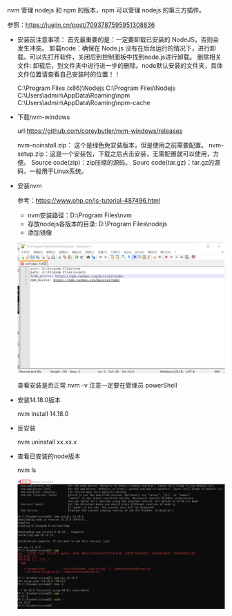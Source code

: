 
nvm 管理 nodejs 和 npm 的版本，npm 可以管理 nodejs 的第三方插件。

参照：https://juejin.cn/post/7093787595951308836

* 安装前注意事项： 
  首先最重要的是：一定要卸载已安装的 NodeJS，否则会发生冲突。
  卸载node：确保在 Node.js 没有在后台运行的情况下，进行卸载。可以先打开软件，关闭后到控制面板中找到node.js进行卸载。
  删除相关文件: 卸载后，到文件夹中进行进一步的删除。node默认安装的文件夹，具体文件位置请查看自己安装时的位置！！

  C:\Program Files (x86)\Nodejs
  C:\Program Files\Nodejs
  C:\Users\admin\AppData\Roaming\npm
  C:\Users\admin\AppData\Roaming\npm-cache

* 下载nvm-windows

  url:https://github.com/coreybutler/nvm-windows/releases

  nvm-noinstall.zip： 这个是绿色免安装版本，但是使用之前需要配置。
  nvm-setup.zip：这是一个安装包，下载之后点击安装，无需配置就可以使用，方便。
  Source code(zip)：zip压缩的源码。
  Sourc code(tar.gz)：tar.gz的源码，一般用于Linux系统。

* 安装nvm

  参考：https://www.php.cn/js-tutorial-487496.html

  * nvm安装路径：D:\Program Files\nvm
  * 存放nodejs各版本的目录: D:\Program Files\nodejs
  * 添加镜像

  ![image-20220728192324168](..\assets\image-20220728192324168.png)

  查看安装是否正常 nvm -v  注意一定要在管理员 powerShell

* 安装14.18.0版本

  nvm install 14.18.0 

* 反安装

  nvm uninstall xx.xx.x

* 查看已安装的node版本

  nvm ls 

  ![image-20220728191230109](..\assets\image-20220728191230109.png)

  
